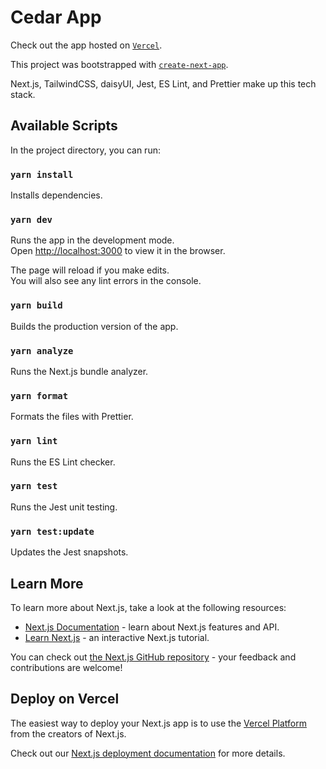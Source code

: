 # Cedar App

Check out the app hosted on [`Vercel`](https://cedar-lirtgaz3s-joechoigits-projects.vercel.app/).

This project was bootstrapped with [`create-next-app`](https://github.com/vercel/next.js/tree/canary/packages/create-next-app).

Next.js, TailwindCSS, daisyUI, Jest, ES Lint, and Prettier make up this tech stack.

## Available Scripts

In the project directory, you can run:

### `yarn install`

Installs dependencies.

### `yarn dev`

Runs the app in the development mode.\
Open [http://localhost:3000](http://localhost:3000) to view it in the browser.

The page will reload if you make edits.\
You will also see any lint errors in the console.

### `yarn build`

Builds the production version of the app.

### `yarn analyze`

Runs the Next.js bundle analyzer.

### `yarn format`

Formats the files with Prettier.

### `yarn lint`

Runs the ES Lint checker.

### `yarn test`

Runs the Jest unit testing.

### `yarn test:update`

Updates the Jest snapshots.

## Learn More

To learn more about Next.js, take a look at the following resources:

- [Next.js Documentation](https://nextjs.org/docs) - learn about Next.js features and API.
- [Learn Next.js](https://nextjs.org/learn) - an interactive Next.js tutorial.

You can check out [the Next.js GitHub repository](https://github.com/vercel/next.js/) - your feedback and contributions are welcome!

## Deploy on Vercel

The easiest way to deploy your Next.js app is to use the [Vercel Platform](https://vercel.com/new?utm_medium=default-template&filter=next.js&utm_source=create-next-app&utm_campaign=create-next-app-readme) from the creators of Next.js.

Check out our [Next.js deployment documentation](https://nextjs.org/docs/deployment) for more details.
